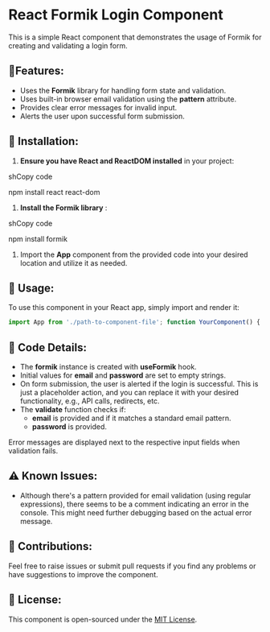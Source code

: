 # React Formik Login Component

This is a simple React component that demonstrates the usage of Formik for creating and validating a login form.

## 🌟Features:

- Uses the **Formik** library for handling form state and validation.
- Uses built-in browser email validation using the **pattern** attribute.
- Provides clear error messages for invalid input.
- Alerts the user upon successful form submission.

## 🔧 Installation:

1. **Ensure you have React and ReactDOM installed** in your project:

shCopy code

npm install react react-dom

1. **Install the Formik library** :

shCopy code

npm install formik

1. Import the **App** component from the provided code into your desired location and utilize it as needed.

## 🚀 Usage:

To use this component in your React app, simply import and render it:

```javascript 
import App from './path-to-component-file'; function YourComponent() { return ( \<div\> \<App /\> // ... other components or content \</div\> ); }
```

## 🔎 Code Details:

- The **formik** instance is created with **useFormik** hook.
- Initial values for **email** and **password** are set to empty strings.
- On form submission, the user is alerted if the login is successful. This is just a placeholder action, and you can replace it with your desired functionality, e.g., API calls, redirects, etc.
- The **validate** function checks if:
  - **email** is provided and if it matches a standard email pattern.
  - **password** is provided.

Error messages are displayed next to the respective input fields when validation fails.

## ⚠️ Known Issues:

- Although there's a pattern provided for email validation (using regular expressions), there seems to be a comment indicating an error in the console. This might need further debugging based on the actual error message.

## 🤝 Contributions:

Feel free to raise issues or submit pull requests if you find any problems or have suggestions to improve the component.

## 📜 License:

This component is open-sourced under the [MIT License](https://opensource.org/licenses/MIT).
